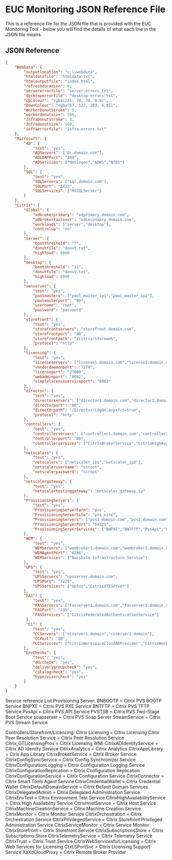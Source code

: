 # EUC Monitoring JSON Reference File

This is a reference file for the JSON file that is provided with the EUC Monitoring Tool - below you will find the details of what each line in the JSON file means.

## JSON Reference
```json
{
    "WebData": {
        "outputlocation": "c:\\webdata",
        "htmldatafile": "htmldata.txt",
        "htmloutputfile": "index.html",
        "refreshduration": 0,
        "servererrorfile": "server-errors.txt",
        "desktoperrorfile": "desktop-errors.txt",
        "UpColour": "rgba(221, 70, 70, 0.9)",
        "DownColour": "rgba(67, 137, 203, 0.95)",
        "WorkerDonutStroke": 5,
        "workerdonutsize": 500,
        "InfraDonutStroke": 4,
        "Infradonutsize": 160,
        "infraerrorfile": "infra-errors.txt"
    },
    "Microsoft": {
        "AD": {
            "test": "yes",
            "ADServers": ["dc.domain.com"],
            "ADLDAPPort": "389",
            "ADServices": ["Netlogon","ADWS","NTDS"]
        },
        "SQL": {
            "test": "yes",
            "SQLServers": ["sql.domain.com"],
            "SQLPort": "1433",
            "SQLServices": ["MSSQLServer"]
        }
    },
    "Citrix": {
        "Global": {
            "xdbrokerprimary": "xdprimary.domain.com",
            "xdbrokerfailover": "xdsecondary.domain.com",
            "workloads": ["server","desktop"],
            "controlup": "no"
        },
        "server": {
            "bootthreshold": "7",
            "donutfile": "donut.txt",
            "highload": 8000
        },
        "desktop": {
            "bootthreshold": "31",
            "donutfile": "donut.txt",
            "highload": 8000
        },
        "xenserver": {
            "test": "yes",
            "poolmasters": ["pool_master_ip1","pool_master_ip2"],
            "poolmasterport": "80",
            "username": "root",
            "password": "password"
        },
        "storefront": {
            "test": "yes",
            "storefrontservers": "storefront.domain.com",
            "storefrontport": "80",
            "storefrontpath": "/citrix/storeweb",
            "protocol": "http"
        },
        "licensing": {
            "test": "yes",
            "licenseservers": ["license1.domain.com","license2.domain.com"],
            "vendordaemonport": "7279",
            "licenseport": "27000",
            "webadminport": "8082",
            "simplelicenseserviceport": "8083"
        },
        "director": {
            "test": "yes",            
            "directorservers": ["director1.domain.com","director2.domain.com"],
            "directorport": "80",
            "directorpath": "/Director/LogOn.aspx?cc=true",
            "protocol": "http"
        },
        "controllers": {
            "test": "yes",
            "controllerservers": ["controller1.domain.com","controller2.domain.com"],
            "controllerport": "80",
            "controllerservices": ["CitrixBrokerService","CitrixHighAvailabilityService","CitrixConfigSyncService","CitrixConfigurationService","CitrixConfigurationLogging","CitrixDelegatedAdmin","CitrixADIdentityService","CitrixMachineCreationService","CitrixHostService","CitrixEnvTest","CitrixMonitor","CitrixAnalytics","CitrixAppLibrary","CitrixOrchestration"]
        },
        "netscalers": {
            "test": "yes",
            "netscalers": ["netscaler_ip1","netscaler_ip2"],
            "netscalerusername": "nsroot",
            "netscalerpassword": "nsroot"
        },
        "netscalergateway": {
            "test": "yes",
            "netscalerhostinggateway": "netscaler_gateway_ip"
        },
        "ProvisioningServers": {
            "test": "yes",
            "ProvisioningServerFarm": "pvs",
            "ProvisioningServerSite": "pvs_site",
            "ProvisioningServers": ["pvs1.domain.com","pvs2.domain.com"],
            "ProvisioningServerPort": "54321",
            "ProvisioningServerServices": ["BNPXE","BNTFTP","PvsApi","PVSTSB","soapserver","StreamService"]
        },
        "WEM": {
            "test": "yes",
            "WEMServers": ["wembroker1.domain.com","wembroker2.domain.com"],
            "WEMAgentPort": "8286",
            "WEMServices": ["Norskale Infrastructure Service"]
        },
        "UPS": {
            "test": "yes",
            "UPSServers": "upsserver.domain.com",
            "UPSPort": "7229",
            "UPSServices": ["UpSvc","CitrixXTEServer"]
        },
        "FAS": {
            "test": "yes",
            "FASServers": ["fasserver1.domain.com","fasserver2.domain.com"],
            "FASPort": "135",
            "FASServices": ["CitrixFederatedAuthenticationService"]
         },   
         "CC": {
            "test": "yes",
            "CCServers": ["ccserver1.domain","ccserver2.domain"],
            "CCPort": "80",
            "CCServices": ["CitrixWorkspaceCloudADProvider","CitrixWorkspaceCloudAgentDiscovery","CitrixWorkspaceCloudAgentLogger","CitrixWorkspaceCloudAgentSystem","CitrixWorkspaceCloudAgentWatchDog","CitrixWorkspaceCloudCredentialProvider","CitrixWorkspaceCloudWebRelayProvider","CitrixConfigSyncService","CitrixHighAvailabilityService","Citrix NetScaler Cloud Gateway","XaXdCloudProxy","RemoteHCLServer","SessionManagerProxy"]
        },
        "EnvChecks": {
            "test": "yes",
            "ddccheck": "yes",
            "deliverygroupcheck": "yes",
            "catalogcheck": "yes",
            "hypervisorcheck": "yes"
        }
    }
}
```

Service reference List
Provisioning Server:
BNBOOTP = Citrix PVS BOOTP Service
BNPXE = Citrix PVS PXE Service
BNTFTP = Citrix PVS TFTP Service
PvsApi = Citrix PVS API Service
PVSTSB = Citrix PVS Two-Stage Boot Service
soapserver = Citrix PVS Soap Server
StreamService = Citrix PVS Stream Service

Controllers/Storefront/Licencing:
Citrix Licensing  = Citrix Licensing
Citrix Peer Resolution Service = Citrix Peer Resolution Service
Citrix_GTLicensingProv = Citrix Licensing WMI
CitrixADIdentityService = Citrix AD Identity Service
CitrixAnalytics = Citrix Analytics
CitrixAppLibrary = Cirix App Library
CitrixBrokerService = Citrix Broker Service
CitrixConfigSyncService = Citrix Config Synchronizer Service
CitrixConfigurationLogging = Citrix Configuration Logging Service
CitrixConfigurationReplication = Citrix Configuration Replication
CitrixConfigurationService = Citrix Configuration Service
CitrixConnector = Citrix Smart Tools Agent Service
CitrixCredentialWallet = Citrix Credential Wallet
CitrixDefaultDomainService = Citrix Default Domain Services
CitrixDelegatedAdmin = Citrix Delegated Administration Service
CitrixEnvTest = Citrix Environment Test Service
CitrixHighAvailabilityService = Citrix High Availability Service
CitrixHostService = Citrix Host Service
CitrixMachineCreationService = Citrix Machine Creation Service
CitrixMonitor = Citrix Monitor Service
CitrixOrchestration = Citrix Orchestration Service
CitrixPrivilegedService = Citrix Storefront Privileged Administration Service
CitrixServiceMonitor = Citrix Service Monitor
CitrixStorefront = Citrix Storefront Service
CitrixSubscriptionsStore = Citrix Subscriptions Store
CitrixTelemetryService = Citrix Telemetry Service
CitrixTrust = Citrix Trust Service
CitrixWebServicesforLicensing = Citrix Web Services for Licensing
CtxLSPortSvc = Citrix Licensing Support Service
XaXdCloudProxy = Citrix Remote Broker Provider
